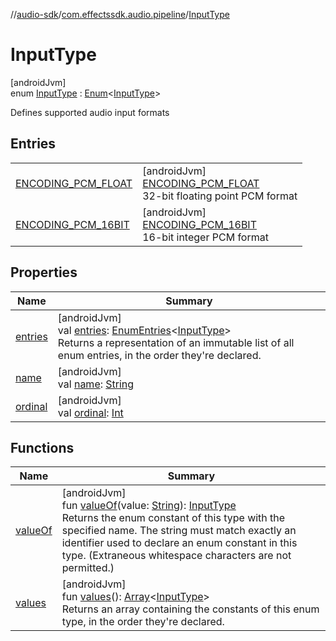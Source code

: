 //[audio-sdk](../../../index.md)/[com.effectssdk.audio.pipeline](../index.md)/[InputType](index.md)

# InputType

[androidJvm]\
enum [InputType](index.md) : [Enum](https://kotlinlang.org/api/core/kotlin-stdlib/kotlin/-enum/index.html)&lt;[InputType](index.md)&gt; 

Defines supported audio input formats

## Entries

| | |
|---|---|
| [ENCODING_PCM_FLOAT](-e-n-c-o-d-i-n-g_-p-c-m_-f-l-o-a-t/index.md) | [androidJvm]<br>[ENCODING_PCM_FLOAT](-e-n-c-o-d-i-n-g_-p-c-m_-f-l-o-a-t/index.md)<br>32-bit floating point PCM format |
| [ENCODING_PCM_16BIT](-e-n-c-o-d-i-n-g_-p-c-m_16-b-i-t/index.md) | [androidJvm]<br>[ENCODING_PCM_16BIT](-e-n-c-o-d-i-n-g_-p-c-m_16-b-i-t/index.md)<br>16-bit integer PCM format |

## Properties

| Name | Summary |
|---|---|
| [entries](entries.md) | [androidJvm]<br>val [entries](entries.md): [EnumEntries](https://kotlinlang.org/api/core/kotlin-stdlib/kotlin.enums/-enum-entries/index.html)&lt;[InputType](index.md)&gt;<br>Returns a representation of an immutable list of all enum entries, in the order they're declared. |
| [name](../-latency-mode/-p-l-a-y-b-a-c-k/index.md#-372974862%2FProperties%2F1159088794) | [androidJvm]<br>val [name](../-latency-mode/-p-l-a-y-b-a-c-k/index.md#-372974862%2FProperties%2F1159088794): [String](https://kotlinlang.org/api/core/kotlin-stdlib/kotlin/-string/index.html) |
| [ordinal](../-latency-mode/-p-l-a-y-b-a-c-k/index.md#-739389684%2FProperties%2F1159088794) | [androidJvm]<br>val [ordinal](../-latency-mode/-p-l-a-y-b-a-c-k/index.md#-739389684%2FProperties%2F1159088794): [Int](https://kotlinlang.org/api/core/kotlin-stdlib/kotlin/-int/index.html) |

## Functions

| Name | Summary |
|---|---|
| [valueOf](value-of.md) | [androidJvm]<br>fun [valueOf](value-of.md)(value: [String](https://kotlinlang.org/api/core/kotlin-stdlib/kotlin/-string/index.html)): [InputType](index.md)<br>Returns the enum constant of this type with the specified name. The string must match exactly an identifier used to declare an enum constant in this type. (Extraneous whitespace characters are not permitted.) |
| [values](values.md) | [androidJvm]<br>fun [values](values.md)(): [Array](https://kotlinlang.org/api/core/kotlin-stdlib/kotlin/-array/index.html)&lt;[InputType](index.md)&gt;<br>Returns an array containing the constants of this enum type, in the order they're declared. |